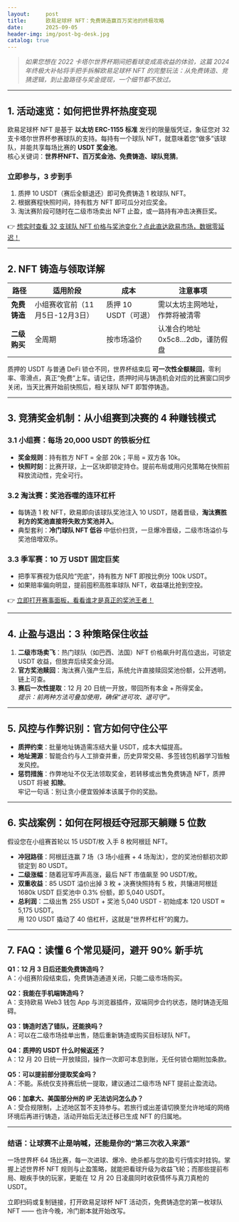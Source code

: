 ```yaml
---
layout:     post
title:      欧易足球杯 NFT：免费铸造赢百万奖池的终极攻略
date:       2025-09-05
header-img: img/post-bg-desk.jpg
catalog: true
---
```


> *如果您想在 2022 卡塔尔世界杯期间把看球变成高收益的体验，这篇 2024 年终极大补帖将手把手拆解欧易足球杯 NFT 的完整玩法：从免费铸造、竞猜逻辑，到止盈路径与奖金提现，一个细节都不放过。*

---

## 1. 活动速览：如何把世界杯热度变现

欧易足球杯 NFT 是基于 **以太坊 ERC-1155 标准** 发行的限量版凭证，象征您对 32 支卡塔尔世界杯参赛球队的支持。每持有一个球队 NFT，就意味着您“做多”该球队，并能共享每场比赛的 **USDT 奖金池**。  
核心关键词：**世界杯NFT、百万奖金池、免费铸造、球队竞猜**。

### 立即参与，3 步到手
1. 质押 10 USDT（赛后全额退还）即可免费铸造 1 枚球队 NFT。  
2. 根据赛程快照时间，持有胜方 NFT 即可瓜分对应奖金。  
3. 淘汰赛阶段可随时在二级市场卖出 NFT 止盈，或一路持有冲击决赛巨奖。

👉 [想实时查看 32 支球队 NFT 价格与奖池变化？点此直达欧易市场，数据零延迟！](https://okxdog.com/)

---

## 2. NFT 铸造与领取详解

| 路径        | 适用阶段                 | 成本     | 注意事项                         |
|-------------|--------------------------|----------|----------------------------------|
| **免费铸造** | 小组赛收官前（11月5日-12月3日） | 质押 10 USDT（可退） | 需以太坊主网地址，作弊将被清零                         |
| **二级购买** | 全周期                   | 按市场溢价 | 认准合约地址 0x5c8…2db，谨防假盘 |

质押的 USDT 与普通 DeFi 锁仓不同，世界杯结束后 **可一次性全额赎回**，零利率、零滑点，真正“免费”上车。请记住，质押时间与铸造机会对应的比赛窗口同步关闭，当天比赛开始前快照后，相关球队 NFT 即暂停铸造。

---

## 3. 竞猜奖金机制：从小组赛到决赛的 4 种赚钱模式

### 3.1 小组赛：每场 20,000 USDT 的铁板分红
- **奖金规则**：持有胜方 NFT = 全部 20k；平局 = 双方各 10k。  
- **快照时刻**：比赛开球，上一区块即锁定持仓。提前布局或用闪兑策略在快照前释放流动性，完全可行。  

### 3.2 淘汰赛：奖池吞噬的连环杠杆
- 每铸造 1 枚 NFT，欧易即向该球队奖池注入 10 USDT，随着晋级，**淘汰赛胜利方的奖池直接将失败方奖池并入**。  
- 典型套利：**冷门球队 NFT 低谷** 中低价扫货，一旦爆冷晋级，二级市场溢价与奖池倍增双杀。  

### 3.3 季军赛：10 万 USDT 固定巨奖
- 把季军赛视为低风险“兜底”，持有胜方 NFT 即按比例分 100k USDT。  
- 如果赔率偏向明显，提前囤积高胜率球队 NFT，收益堪比抢到空投。

👉 [立即打开赛事面板，看看谁才是真正的奖池王者！](https://okxdog.com/)

---

## 4. 止盈与退出：3 种策略保住收益

1. **二级市场卖飞**：热门球队（如巴西、法国）NFT 价格飙升时高位退出，可锁定 USDT 收益，但放弃后续奖金分润。  
2. **官方奖池赎回**：淘汰赛八强产生后，系统允许直接赎回奖池份额，公开透明，链上可查。  
3. **赛后一次性提取**：12 月 20 日统一开放，带回所有本金 + 所得奖金。  
*提示：前两种方法可叠加使用，确保“进可攻、退可守”。*

---

## 5. 风控与作弊识别：官方如何守住公平

- **质押约束**：批量地址铸造需冻结大量 USDT，成本大幅提高。  
- **地址溯源**：智能合约与人工排查并重，历史异常交易、多签钱包机器学习皆触发风控。  
- **惩罚措施**：作弊地址不仅无法领取奖金，若转移或出售免费铸造 NFT，质押 USDT 将被 **扣除**。  
牢记一句话：别让贪小便宜毁掉本该属于你的奖励。

---

## 6. 实战案例：如何在阿根廷夺冠那天躺赚 5 位数

假设您在小组赛首轮以 15 USDT/枚 入手 8 枚阿根廷 NFT。  
- **冲冠路径**：阿根廷连赢 7 场（3 场小组赛 + 4 场淘汰），您的奖池份额初次即锁定到 80 USDT。  
- **二级涨幅**：随着冠军呼声高涨，最后 NFT 市值飙至 90 USDT/枚。  
- **双重收益**：85 USDT 溢价出掉 3 枚 + 决赛快照持有 5 枚，共镶进阿根廷 1680k USDT 巨奖池中 0.3% 份额，即 5,040 USDT。  
- **总利润**：二级出售 255 USDT + 奖池 5,040 USDT - 初始成本 120 USDT ≈ 5,175 USDT。  
用 120 USDT 撬动了 40 倍杠杆，这就是“世界杯杠杆”的魔力。

---

## 7. FAQ：读懂 6 个常见疑问，避开 90% 新手坑

**Q1：12 月 3 日后还能免费铸造吗？**  
A：小组赛阶段结束后，免费铸造通道关闭，只能二级市场购买。

**Q2：我能在手机端铸造吗？**  
A：支持欧易 Web3 钱包 App 与浏览器插件，双端同步合约状态，随时铸造无阻碍。

**Q3：铸造时选了错队，还能换吗？**  
A：可以在二级市场挂单出售，随后重新铸造或购买目标球队 NFT。

**Q4：质押的 USDT 什么时候返还？**  
A：12 月 20 日统一开放赎回，操作一次即可本息到账，无任何锁仓期附加条款。

**Q5：可以提前部分提取奖金吗？**  
A：不能。系统仅支持赛后统一提取，建议通过二级市场 NFT 提前止盈流动。

**Q6：加拿大、美国部分州的 IP 无法访问怎么办？**  
A：受合规限制，上述地区暂不支持参与。若旅行或出差请切换至允许地域的网络环境后再进行铸造，活动开始后无法迁移已生成 NFT 的归属地。

---

### 结语：让球赛不止是呐喊，还能是你的“第三次收入来源”

一场世界杯 64 场比赛，每一次进球、爆冷、绝杀都与您的盈亏行情实时挂钩。掌握上述世界杯 NFT 规则与止盈策略，就能把看球升级为收益飞轮；而那些提前布局、眼疾手快的玩家，更能在 12 月 20 日凌晨同时收获情怀与真刀真枪的 USDT。  

立即扫码或复制链接，打开欧易足球杯 NFT 活动页，免费铸造您的第一枚球队 NFT —— 也许今晚，冷门剧本就开始改写。